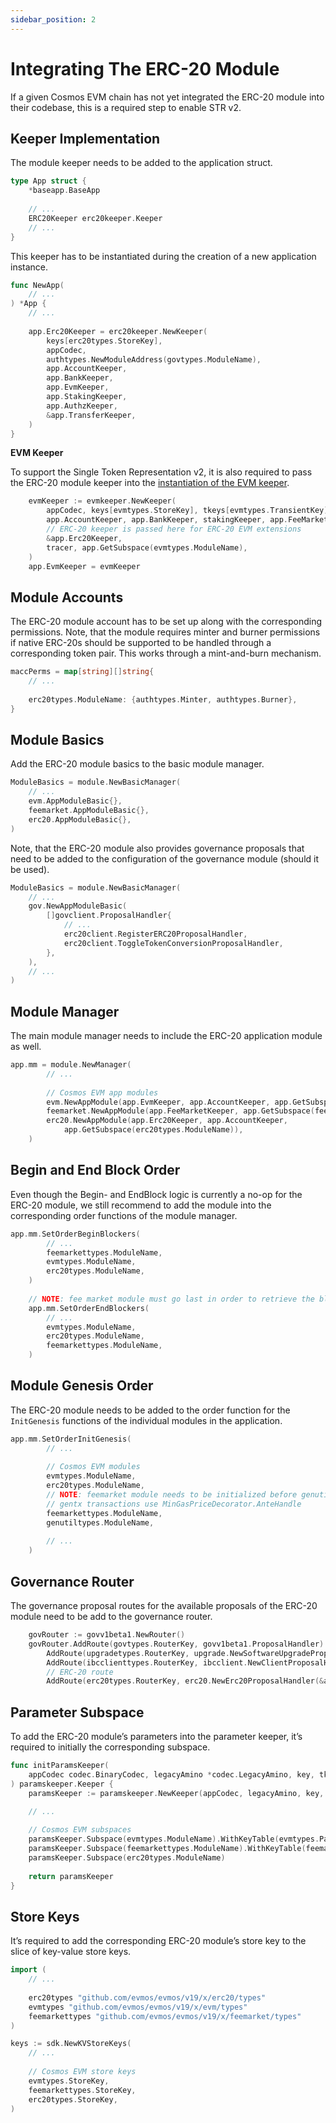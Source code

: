 ```yaml
---
sidebar_position: 2
---
```


# Integrating The ERC-20 Module

If a given Cosmos EVM chain has not yet integrated the ERC-20 module into their codebase, this is a required step to enable STR v2.

## **Keeper Implementation**

The module keeper needs to be added to the application struct.

```go
type App struct {
	*baseapp.BaseApp
	
	// ...
	ERC20Keeper erc20keeper.Keeper
	// ...
}
```

This keeper has to be instantiated during the creation of a new application instance.

```go
func NewApp(
	// ...
) *App {
	// ...
	
	app.Erc20Keeper = erc20keeper.NewKeeper(
		keys[erc20types.StoreKey],
		appCodec,
		authtypes.NewModuleAddress(govtypes.ModuleName),
		app.AccountKeeper,
		app.BankKeeper,
		app.EvmKeeper,
		app.StakingKeeper,
		app.AuthzKeeper,
		&app.TransferKeeper,
	)
}
```

**EVM Keeper**

To support the Single Token Representation v2, it is also required to pass the ERC-20 module keeper into the [instantiation of the EVM keeper](https://github.com/evmos/evmos/blob/v19.0.0/app/app.go#L441-L447).

```go
	evmKeeper := evmkeeper.NewKeeper(
		appCodec, keys[evmtypes.StoreKey], tkeys[evmtypes.TransientKey], authtypes.NewModuleAddress(govtypes.ModuleName),
		app.AccountKeeper, app.BankKeeper, stakingKeeper, app.FeeMarketKeeper,
		// ERC-20 keeper is passed here for ERC-20 EVM extensions
		&app.Erc20Keeper,
		tracer, app.GetSubspace(evmtypes.ModuleName),
	)
	app.EvmKeeper = evmKeeper
```

## **Module Accounts**

The ERC-20 module account has to be set up along with the corresponding permissions. Note, that the module requires minter and burner permissions if native ERC-20s should be supported to be handled through a corresponding token pair. This works through a mint-and-burn mechanism.

```go
maccPerms = map[string][]string{
	// ...
			
	erc20types.ModuleName: {authtypes.Minter, authtypes.Burner},
}
```

## **Module Basics**

Add the ERC-20 module basics to the basic module manager. 

```go
ModuleBasics = module.NewBasicManager(
	// ...
	evm.AppModuleBasic{},
	feemarket.AppModuleBasic{},
	erc20.AppModuleBasic{},
)
```

Note, that the ERC-20 module also provides governance proposals that need to be added to the configuration of the governance module (should it be used).

```go
ModuleBasics = module.NewBasicManager(
	// ...
	gov.NewAppModuleBasic(
		[]govclient.ProposalHandler{
			// ...
			erc20client.RegisterERC20ProposalHandler,
			erc20client.ToggleTokenConversionProposalHandler,
		},
	),
	// ...
)
```

## Module Manager

The main module manager needs to include the ERC-20 application module as well.

```go
app.mm = module.NewManager(
		// ...
		
		// Cosmos EVM app modules
		evm.NewAppModule(app.EvmKeeper, app.AccountKeeper, app.GetSubspace(evmtypes.ModuleName)),
		feemarket.NewAppModule(app.FeeMarketKeeper, app.GetSubspace(feemarkettypes.ModuleName)),	
		erc20.NewAppModule(app.Erc20Keeper, app.AccountKeeper,
			app.GetSubspace(erc20types.ModuleName)),
	)
```

## Begin and End Block Order

Even though the Begin- and EndBlock logic is currently a no-op for the ERC-20 module, we still recommend to add the module into the corresponding order functions of the module manager.

```go
app.mm.SetOrderBeginBlockers(
		// ...
		feemarkettypes.ModuleName,
		evmtypes.ModuleName,
		erc20types.ModuleName,
	)
	
	// NOTE: fee market module must go last in order to retrieve the block gas used.
	app.mm.SetOrderEndBlockers(
		// ...
		evmtypes.ModuleName,
		erc20types.ModuleName,
		feemarkettypes.ModuleName,
	)
```

## Module Genesis Order

The ERC-20 module needs to be added to the order function for the `InitGenesis` functions of the individual modules in the application.

```go
app.mm.SetOrderInitGenesis(
		// ...
		
		// Cosmos EVM modules
		evmtypes.ModuleName,
		erc20types.ModuleName,
		// NOTE: feemarket module needs to be initialized before genutil module:
		// gentx transactions use MinGasPriceDecorator.AnteHandle
		feemarkettypes.ModuleName,
		genutiltypes.ModuleName,
		
		// ...
	)
```

## Governance Router

The governance proposal routes for the available proposals of the ERC-20 module need to be add to the governance router.

```go
	govRouter := govv1beta1.NewRouter()
	govRouter.AddRoute(govtypes.RouterKey, govv1beta1.ProposalHandler).
		AddRoute(upgradetypes.RouterKey, upgrade.NewSoftwareUpgradeProposalHandler(&app.UpgradeKeeper)).
		AddRoute(ibcclienttypes.RouterKey, ibcclient.NewClientProposalHandler(app.IBCKeeper.ClientKeeper)).
		// ERC-20 route
		AddRoute(erc20types.RouterKey, erc20.NewErc20ProposalHandler(&app.Erc20Keeper))
```

## Parameter Subspace

To add the ERC-20 module’s parameters into the parameter keeper, it’s required to initially the corresponding subspace.

```go
func initParamsKeeper(
	appCodec codec.BinaryCodec, legacyAmino *codec.LegacyAmino, key, tkey storetypes.StoreKey,
) paramskeeper.Keeper {
	paramsKeeper := paramskeeper.NewKeeper(appCodec, legacyAmino, key, tkey)

	// ...
	
	// Cosmos EVM subspaces
	paramsKeeper.Subspace(evmtypes.ModuleName).WithKeyTable(evmtypes.ParamKeyTable()) //nolint: staticcheck
	paramsKeeper.Subspace(feemarkettypes.ModuleName).WithKeyTable(feemarkettypes.ParamKeyTable())
	paramsKeeper.Subspace(erc20types.ModuleName)
	
	return paramsKeeper
}
```

## Store Keys

It’s required to add the corresponding ERC-20 module’s store key to the slice of key-value store keys.

```go
import (
	// ...
	
	erc20types "github.com/evmos/evmos/v19/x/erc20/types"
	evmtypes "github.com/evmos/evmos/v19/x/evm/types"
	feemarkettypes "github.com/evmos/evmos/v19/x/feemarket/types"
)

keys := sdk.NewKVStoreKeys(
	// ...
	
	// Cosmos EVM store keys
	evmtypes.StoreKey,
	feemarkettypes.StoreKey,
	erc20types.StoreKey,
)
```
